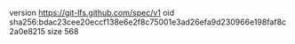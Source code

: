 version https://git-lfs.github.com/spec/v1
oid sha256:bdac23cee20eccf138e6e2f8c75001e3ad26efa9d230966e198faf8c2a0e8215
size 568
